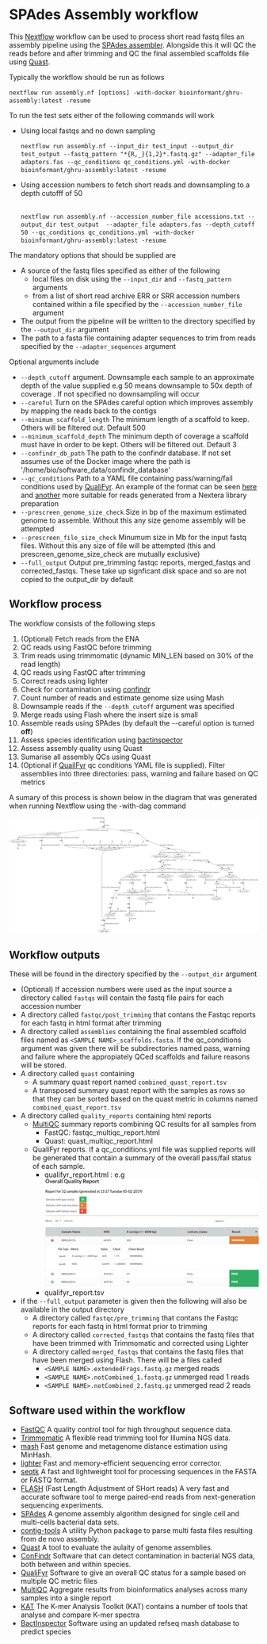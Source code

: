 # SPAdes Assembly workflow
This [Nextflow](https://www.nextflow.io/) workflow can be used to process short read fastq files an assembly pipeline using the [SPAdes assembler](http://cab.spbu.ru/software/spades/). Alongside this it will QC the reads before and after trimming and QC the final assembled scaffolds file using [Quast](http://quast.sourceforge.net/quast).

Typically the workflow should be run as follows

```
nextflow run assembly.nf [options] -with-docker bioinformant/ghru-assembly:latest -resume 
```
To run the test sets either of the following commands will work
 - Using  local fastqs and no down sampling
    ```
    nextflow run assembly.nf --input_dir test_input --output_dir test_output --fastq_pattern "*{R,_}{1,2}*.fastq.gz" --adapter_file adapters.fas --qc_conditions qc_conditions.yml -with-docker bioinformant/ghru-assembly:latest -resume
    ```
 - Using accession numbers to fetch short reads and downsampling to a depth cutofff of 50
    ```
    
    nextflow run assembly.nf --accession_number_file accessions.txt --output_dir test_output  --adapter_file adapters.fas --depth_cutoff 50 --qc_conditions qc_conditions.yml -with-docker bioinformant/ghru-assembly:latest -resume
    ```

The mandatory options that should be supplied are
  - A source of the fastq files specified as either of the following
    - local files on disk using the `--input_dir` and `--fastq_pattern` arguments
    - from a list of short read archive ERR or SRR accession numbers contained within a file specified by the `--accession_number_file` argument
  - The output from the pipeline will be written to the directory specified by the `--output_dir` argument
  - The path to a fasta file containing adapter sequences to trim from reads specified by the `--adapter_sequences` argument

Optional arguments include
  - `--depth_cutoff` argument. Downsample each sample to an approximate depth of the value supplied e.g 50 means downsample to 50x depth of coverage . If not specified no downsampling will occur
  - `--careful` Turn on the SPAdes careful option which improves assembly by mapping the reads back to the contigs
  - `--minimum_scaffold_length` The minimum length of a scaffold to keep. Others will be filtered out. Default 500 
  - `--minimum_scaffold_depth` The minimum depth of coverage a scaffold must have in order to be kept. Others will be filtered out. Default 3 
  - `--confindr_db_path` The path to the confindr database. If not set assumes use of the Docker image where the path is '/home/bio/software_data/confindr_database'
  - `--qc_conditions` Path to a YAML file containing pass/warning/fail conditions used by [QualiFyr](https://gitlab.com/cgps/qualifyr). An example of the format can be seen [here](qc_conditions.yml) and [another](qc_conditions_nextera.yml)  more suitable for reads generated from a Nextera library preparation
  - `--prescreen_genome_size_check` Size in bp of the maximum estimated genome to assemble. Without this any size genome assembly will be attempted
  - `--prescreen_file_size_check` Minumum size in Mb for the input fastq files. Without this any size of file will be attempted (this and prescreen_genome_size_check are mutually exclusive)
  - `--full_output` Output pre_trimming fastqc reports, merged_fastqs and corrected_fastqs. These take up signficant disk space and so are not copied to the output_dir by default

## Workflow process
The workflow consists of the following steps

1. (Optional) Fetch reads from the ENA
2. QC reads using FastQC before trimming
3. Trim reads using trimmomatic (dynamic MIN_LEN based on 30% of the read length)
4. QC reads using FastQC after trimming
5. Correct reads using lighter
6. Check for contamination using [confindr](https://lowandrew.github.io/ConFindr/)
7. Count number of reads and estimate genome size using Mash
8. Downsample reads if the `--depth_cutoff` argument was specified
9. Merge reads using Flash where the insert size is small
10. Assemble reads using SPAdes (by default the --careful option is turned **off**)
11. Assess species identification using [bactinspector](https://gitlab.com/antunderwood/bactinspector)
11. Assess assembly quality using Quast
12. Sumarise all assembly QCs using Quast
13. (Optional if [QuailFyr](https://gitlab.com/cgps/qualifyr) qc conditions YAML file is supplied). Filter assemblies into three directories: pass, warning and failure based on QC  metrics

A sumary of this process is shown below in the diagram that was generated when running Nextflow using the -with-dag command

![workflow diagram](readme_images/dag.png)

## Workflow outputs
These will be found in the directory specified by the `--output_dir` argument

  - (Optional) If accession numbers were used as the input source a directory called `fastqs` will contain the fastq file pairs for each accession number
  - A directory called `fastqc/post_trimming` that contans the Fastqc reports for each fastq in html format after trimming
  - A directory called `assemblies` containing the final assembled scaffold files named as `<SAMPLE NAME>_scaffolds.fasta`. If the qc_conditions argument was given there will be subdirectories named pass, warning and failure where the appropiately QCed scaffolds and failure reasons will be stored.
  - A directory called `quast` containing
    - A summary quast report named `combined_quast_report.tsv`
    - A transposed summary quast report with the samples as rows so that they can be sorted based on the quast metric in columns named `combined_quast_report.tsv`
  - A directory called `quality_reports` containing html reports
    - [MultiQC](https://multiqc.info/) summary reports combining QC results for all samples from
      - FastQC: fastqc_multiqc_report.html
      - Quast: quast_multiqc_report.html
    - QualiFyr reports. If a qc_conditions.yml file was supplied reports will be generated that contain a summary of the overall pass/fail status of each sample.
      - qualifyr_report.html : e.g ![QualiFyr Report](readme_images/qualifyr_report.png)
      - qualifyr_report.tsv
  - if the `--full_output` parameter is given then the following will also be available in the output directory
    - A directory called `fastqc/pre_trimming` that contans the Fastqc reports for each fastq in html format prior to trimming
    - A directory called `corrected_fastqs` that contains the fastq files that have been trimmed with Trimmomatic and corrected using Lighter
    - A directory called `merged_fastqs` that contains the fastq files that have been merged using Flash. There will be a files called
      - `<SAMPLE NAME>.extendedFrags.fastq.gz` merged reads
      - `<SAMPLE NAME>.notCombined_1.fastq.gz` unmerged read 1 reads
      - `<SAMPLE NAME>.notCombined_2.fastq.gz` unmerged read 2 reads

## Software used within the workflow
  - [FastQC](https://www.bioinformatics.babraham.ac.uk/projects/fastqc/) A quality control tool for high throughput sequence data.
  - [Trimmomatic](http://www.usadellab.org/cms/?page=trimmomatic) A flexible read trimming tool for Illumina NGS data.
  - [mash](https://mash.readthedocs.io/en/latest/) Fast genome and metagenome distance estimation using MinHash.
  - [lighter](https://github.com/mourisl/Lighter) Fast and memory-efficient sequencing error corrector.
  - [seqtk](https://github.com/lh3/seqtk) A fast and lightweight tool for processing sequences in the FASTA or FASTQ format.
  - [FLASH](https://ccb.jhu.edu/software/FLASH/) (Fast Length Adjustment of SHort reads) A very fast and accurate software tool to merge paired-end reads from next-generation sequencing experiments.
  - [SPAdes](http://cab.spbu.ru/software/spades/) A genome assembly algorithm designed for single cell and multi-cells bacterial data sets.
  - [contig-tools](https://pypi.org/project/contig-tools/) A utility Python package to parse multi fasta files resulting from de novo assembly.
  - [Quast](http://quast.sourceforge.net/quast) A tool to evaluate the aulaity of genome assemblies.
  - [ConFindr](https://lowandrew.github.io/ConFindr/) Software that can detect contamination in bacterial NGS data, both between and within species.
  - [QualiFyr](https://gitlab.com/cgps/qualifyr) Software to give an overall QC status for a sample based on multiple QC metric files
  - [MultiQC](https://multiqc.info/) Aggregate results from bioinformatics analyses across many samples into a single report
  - [KAT](https://github.com/TGAC/KAT) The K-mer Analysis Toolkit (KAT) contains a number of tools that analyse and compare K-mer spectra
  - [BactInspector](https://gitlab.com/antunderwood/bactinspector) Software using an updated refseq mash database to predict species


